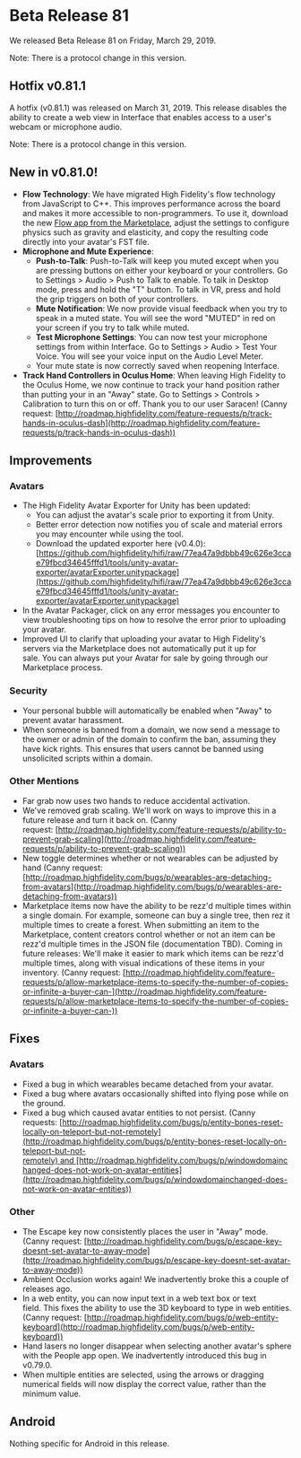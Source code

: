 # Beta Release 81

We released Beta Release 81 on Friday, March 29, 2019. 

Note: There is a protocol change in this version.

## Hotfix v0.81.1

A hotfix (v0.81.1) was released on March 31, 2019. This release disables the ability to create a web view in Interface that enables access to a user's webcam or microphone audio.

Note: There is a protocol change in this version.

## New in v0.81.0!

* **Flow Technology**: We have migrated High Fidelity's flow technology from JavaScript to C++. This improves performance across the board and makes it more accessible to non-programmers. To use it, download the new [Flow app from the Marketplace](https://highfidelity.com/marketplace/items/370b8ff7-d5ad-4410-9c5c-0ead86e69756), adjust the settings to configure physics such as gravity and elasticity, and copy the resulting code directly into your avatar's FST file. 
* **Microphone and Mute Experience**: 
    * **Push-to-Talk**: Push-to-Talk will keep you muted except when you are pressing buttons on either your keyboard or your controllers. Go to Settings > Audio > Push to Talk to enable. To talk in Desktop mode, press and hold the "T" button. To talk in VR, press and hold the grip triggers on both of your controllers.
    * **Mute Notification**: We now provide visual feedback when you try to speak in a muted state. You will see the word "MUTED" in red on your screen if you try to talk while muted.
    * **Test Microphone Settings**: You can now test your microphone settings from within Interface. Go to Settings > Audio > Test Your Voice. You will see your voice input on the Audio Level Meter. 
    * Your mute state is now correctly saved when reopening Interface.
* **Track Hand Controllers in Oculus Home**: When leaving High Fidelity to the Oculus Home, we now continue to track your hand position rather than putting your in an "Away" state. Go to Settings > Controls > Calibration to turn this on or off. Thank you to our user Saracen! (Canny request: [http://roadmap.highfidelity.com/feature-requests/p/track-hands-in-oculus-dash](http://roadmap.highfidelity.com/feature-requests/p/track-hands-in-oculus-dash))


## Improvements

### Avatars

* The High Fidelity Avatar Exporter for Unity has been updated:
    * You can adjust the avatar's scale prior to exporting it from Unity.
    * Better error detection now notifies you of scale and material errors you may encounter while using the tool.
    * Download the updated exporter here (v0.4.0): [https://github.com/highfidelity/hifi/raw/77ea47a9dbbb49c626e3ccae79fbcd34645fffd1/tools/unity-avatar-exporter/avatarExporter.unitypackage](https://github.com/highfidelity/hifi/raw/77ea47a9dbbb49c626e3ccae79fbcd34645fffd1/tools/unity-avatar-exporter/avatarExporter.unitypackage)
* In the Avatar Packager, click on any error messages you encounter to view troubleshooting tips on how to resolve the error prior to uploading your avatar. 
* Improved UI to clarify that uploading your avatar to High Fidelity's servers via the Marketplace does not automatically put it up for sale. You can always put your Avatar for sale by going through our Marketplace process.

### Security

* Your personal bubble will automatically be enabled when "Away" to prevent avatar harassment.
* When someone is banned from a domain, we now send a message to the owner or admin of the domain to confirm the ban, assuming they have kick rights. This ensures that users cannot be banned using unsolicited scripts within a domain.

### Other Mentions

* Far grab now uses two hands to reduce accidental activation.
* We've removed grab scaling. We'll work on ways to improve this in a future release and turn it back on. (Canny request: [http://roadmap.highfidelity.com/feature-requests/p/ability-to-prevent-grab-scaling](http://roadmap.highfidelity.com/feature-requests/p/ability-to-prevent-grab-scaling))
* New toggle determines whether or not wearables can be adjusted by hand (Canny request: [http://roadmap.highfidelity.com/bugs/p/wearables-are-detaching-from-avatars](http://roadmap.highfidelity.com/bugs/p/wearables-are-detaching-from-avatars))
* Marketplace items now have the ability to be rezz'd multiple times within a single domain. For example, someone can buy a single tree, then rez it multiple times to create a forest. When submitting an item to the Marketplace, content creators control whether or not an item can be rezz'd multiple times in the JSON file (documentation TBD). Coming in future releases: We'll make it easier to mark which items can be rezz'd multiple times, along with visual indications of these items in your inventory. (Canny request: [http://roadmap.highfidelity.com/feature-requests/p/allow-marketplace-items-to-specify-the-number-of-copies-or-infinite-a-buyer-can-](http://roadmap.highfidelity.com/feature-requests/p/allow-marketplace-items-to-specify-the-number-of-copies-or-infinite-a-buyer-can-))

## Fixes

### Avatars

* Fixed a bug in which wearables became detached from your avatar.
* Fixed a bug where avatars occasionally shifted into flying pose while on the ground.
* Fixed a bug which caused avatar entities to not persist. (Canny requests: [http://roadmap.highfidelity.com/bugs/p/entity-bones-reset-locally-on-teleport-but-not-remotely](http://roadmap.highfidelity.com/bugs/p/entity-bones-reset-locally-on-teleport-but-not-remotely) and [http://roadmap.highfidelity.com/bugs/p/windowdomainchanged-does-not-work-on-avatar-entities](http://roadmap.highfidelity.com/bugs/p/windowdomainchanged-does-not-work-on-avatar-entities))


### Other

* The Escape key now consistently places the user in "Away" mode. (Canny request: [http://roadmap.highfidelity.com/bugs/p/escape-key-doesnt-set-avatar-to-away-mode](http://roadmap.highfidelity.com/bugs/p/escape-key-doesnt-set-avatar-to-away-mode))
* Ambient Occlusion works again! We inadvertently broke this a couple of releases ago.
* In a web entity, you can now input text in a web text box or text field. This fixes the ability to use the 3D keyboard to type in web entities. (Canny request: [http://roadmap.highfidelity.com/bugs/p/web-entity-keyboard](http://roadmap.highfidelity.com/bugs/p/web-entity-keyboard))
* Hand lasers no longer disappear when selecting another avatar's sphere with the People app open. We inadvertently introduced this bug in v0.79.0.
* When multiple entities are selected, using the arrows or dragging numerical fields will now display the correct value, rather than the minimum value.

## Android

Nothing specific for Android in this release.
